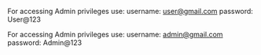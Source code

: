 For accessing Admin privileges use:
username: user@gmail.com
password: User@123

For accessing Admin privileges use:
username: admin@gmail.com
password: Admin@123


